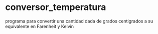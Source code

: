 # conversor_temperatura
programa para convertir una cantidad dada de grados centigrados a su equivalente en Farenheit y Kelvin
